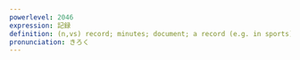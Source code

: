 ```yaml
---
powerlevel: 2046
expression: 記録
definition: (n,vs) record; minutes; document; a record (e.g. in sports); results; score; to record; to document; to set a record (e.g. in sports); to show a result; to reach a value; (P)
pronunciation: きろく
---
```

